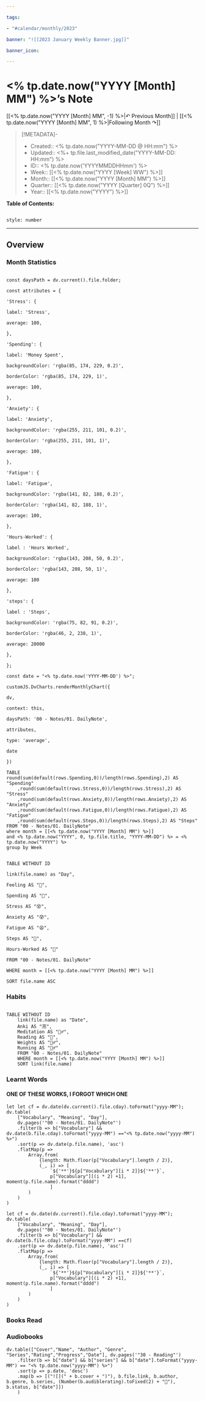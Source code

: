 ```yaml
---

tags:

- "#calendar/monthly/2023"

banner: "![[2023 January Weekly Banner.jpg]]"

banner_icon: 

---
```


# <% tp.date.now("YYYY [Month] MM") %>’s Note
[[<% tp.date.now("YYYY [Month] MM", -1) %>|↶ Previous Month]] | [[<% tp.date.now("YYYY [Month] MM", 1) %>|Following Month ↷]]

> [!METADATA]-
> - Created:: <% tp.date.now("YYYY-MM-DD @ HH:mm") %>
> - Updated:: <%+ tp.file.last_modified_date("YYYY-MM-DD: HH:mm") %> 
> - ID:: <% tp.date.now('YYYYMMDDHHmm') %>
> - Week:: [[<% tp.date.now("YYYY [Week] WW") %>]]
> - Month:: [[<% tp.date.now("YYYY [Month] MM") %>]]
> - Quarter:: [[<% tp.date.now("YYYY [Quarter] 0Q") %>]]
> - Year:: [[<% tp.date.now("YYYY") %>]]

**Table of Contents:**

```toc

style: number

```

___

## Overview

### Month Statistics



```dataviewjs

const daysPath = dv.current().file.folder;

const attributes = {

'Stress': {

label: 'Stress',

average: 100,

},

'Spending': {

label: 'Money Spent',

backgroundColor: 'rgba(85, 174, 229, 0.2)',

borderColor: 'rgba(85, 174, 229, 1)',

average: 100,

},

'Anxiety': {

label: 'Anxiety',

backgroundColor: 'rgba(255, 211, 101, 0.2)',

borderColor: 'rgba(255, 211, 101, 1)',

average: 100,

},

'Fatigue': {

label: 'Fatigue',

backgroundColor: 'rgba(141, 82, 188, 0.2)',

borderColor: 'rgba(141, 82, 188, 1)',

average: 100,

},

'Hours-Worked': {

label : 'Hours Worked',

backgroundColor: 'rgba(143, 208, 50, 0.2)',

borderColor: 'rgba(143, 208, 50, 1)',

average: 100

},

'steps': {

label : 'Steps',

backgroundColor: 'rgba(75, 82, 91, 0.2)',

borderColor: 'rgba(46, 2, 238, 1)',

average: 20000

},

};

const date = "<% tp.date.now('YYYY-MM-DD') %>";

customJS.DvCharts.renderMonthlyChart({

dv,

context: this,

daysPath: '00 - Notes/01. DailyNote',

attributes,

type: 'average',

date

})

```

```dataview
TABLE
round(sum(default(rows.Spending,0))/length(rows.Spending),2) AS "Spending"
	,round(sum(default(rows.Stress,0))/length(rows.Stress),2) AS "Stress"
	,round(sum(default(rows.Anxiety,0))/length(rows.Anxiety),2) AS "Anxiety"
	,round(sum(default(rows.Fatigue,0))/length(rows.Fatigue),2) AS "Fatigue"
	,round(sum(default(rows.Steps,0))/length(rows.Steps),2) AS "Steps"
FROM "00 - Notes/01. DailyNote"
where month = [[<% tp.date.now("YYYY [Month] MM") %>]]
and <% tp.date.now("YYYY", 0, tp.file.title, "YYYY-MM-DD") %> = <% tp.date.now("YYYY") %>
group by Week
```


```dataview

TABLE WITHOUT ID

link(file.name) as "Day",

Feeling AS "💭",

Spending AS "💸",

Stress AS "😵",

Anxiety AS "😰",

Fatigue AS "😫",

Steps AS "👣",

Hours-Worked AS "🏢"

FROM "00 - Notes/01. DailyNote"

WHERE month = [[<% tp.date.now("YYYY [Month] MM") %>]]

SORT file.name ASC

```

### Habits

```dataview

TABLE WITHOUT ID
	link(file.name) as "Date",
	Anki AS "🈷️",
	Meditation AS "🧘‍♂️",
	Reading AS "🔖",
	Weights AS "🏋️‍♂️",
	Running AS "🏃‍♂️"
	FROM "00 - Notes/01. DailyNote" 
	WHERE month = [[<% tp.date.now("YYYY [Month] MM") %>]]
	SORT link(file.name)

```

### Learnt Words
#### ONE OF THESE WORKS, I FORGOT WHICH ONE

```dataviewjs
let let cf = dv.date(dv.current().file.cday).toFormat("yyyy-MM");
dv.table(
	["Vocabulary", "Meaning", "Day"],
	dv.pages('"00 - Notes/01. DailyNote"')
	.filter(b => b["Vocabulary"] &&  dv.date(b.file.cday).toFormat("yyyy-MM") =="<% tp.date.now("yyyy-MM") %>")
	.sort(p => dv.date(p.file.name), 'asc')
	.flatMap(p =>
		Array.from(
			{length: Math.floor(p["Vocabulary"].length / 2)},
			(_, i) => [
				`${'**'}${p["Vocabulary"][i * 2]}${'**'}`,
				p["Vocabulary"][(i * 2) +1], moment(p.file.name).format("dddd")
				]
		)
	)
)
```

```dataviewjs
let cf = dv.date(dv.current().file.cday).toFormat("yyyy-MM");
dv.table(
	["Vocabulary", "Meaning", "Day"],
	dv.pages('"00 - Notes/01. DailyNote"')
	.filter(b => b["Vocabulary"] &&  dv.date(b.file.cday).toFormat("yyyy-MM") ==cf)
	.sort(p => dv.date(p.file.name), 'asc')
	.flatMap(p =>
		Array.from(
			{length: Math.floor(p["Vocabulary"].length / 2)},
			(_, i) => [
				`${'**'}${p["Vocabulary"][i * 2]}${'**'}`,
				p["Vocabulary"][(i * 2) +1], moment(p.file.name).format("dddd")
				]
		)
	)
)
```


### Books Read

### Audiobooks
```dataviewjs
dv.table(["Cover","Name", "Author", "Genre", "Series","Rating","Progress","Date"], dv.pages('"30 - Reading"')
	.filter(b => b["date"] && b["series"] && b["date"].toFormat("yyyy-MM") == "<% tp.date.now("yyyy-MM") %>")
	.sort(p => p.date, 'desc')
    .map(b => [("![](" + b.cover + ")"), b.file.link, b.author, b.genre, b.series, (Number(b.audiblerating).toFixed(2) + "🌟"), b.status, b["date"]])
    )
```

